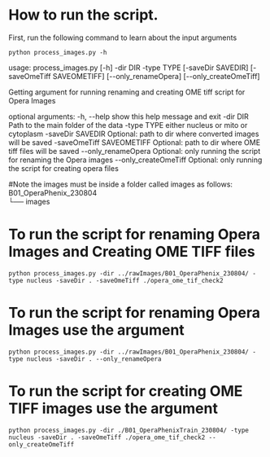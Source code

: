 # How to run the script.

First, run the following command to learn about the input arguments

```shell
python process_images.py -h
```
usage: process_images.py [-h] -dir DIR -type TYPE [-saveDir SAVEDIR] [-saveOmeTiff SAVEOMETIFF] [--only_renameOpera]
                         [--only_createOmeTiff]

Getting argument for running renaming and creating OME tiff script for Opera Images

optional arguments:
  -h, --help            show this help message and exit
  -dir DIR              Path to the main folder of the data
  -type TYPE            either nucleus or mito or cytoplasm
  -saveDir SAVEDIR      Optional: path to dir where converted images will be saved
  -saveOmeTiff SAVEOMETIFF
                        Optional: path to dir where OME tiff files will be saved
  --only_renameOpera    Optional: only running the script for renaming the Opera images
  --only_createOmeTiff  Optional: only running the script for creating opera files

#Note the images must be inside a folder called images as follows: <br/>
B01_OperaPhenix_230804 <br/>
└── images

# To run the script for renaming Opera Images and Creating OME TIFF files
```shell
python process_images.py -dir ../rawImages/B01_OperaPhenix_230804/ -type nucleus -saveDir . -saveOmeTiff ./opera_ome_tif_check2 
```
# To run the script for renaming Opera Images use the argument 
```shell
python process_images.py -dir ../rawImages/B01_OperaPhenix_230804/ -type nucleus -saveDir . --only_renameOpera
```
# To run the script for creating OME TIFF images use the argument 
```shell
python process_images.py -dir ./B01_OperaPhenixTrain_230804/ -type nucleus -saveDir . -saveOmeTiff ./opera_ome_tif_check2 --only_createOmeTiff
```


